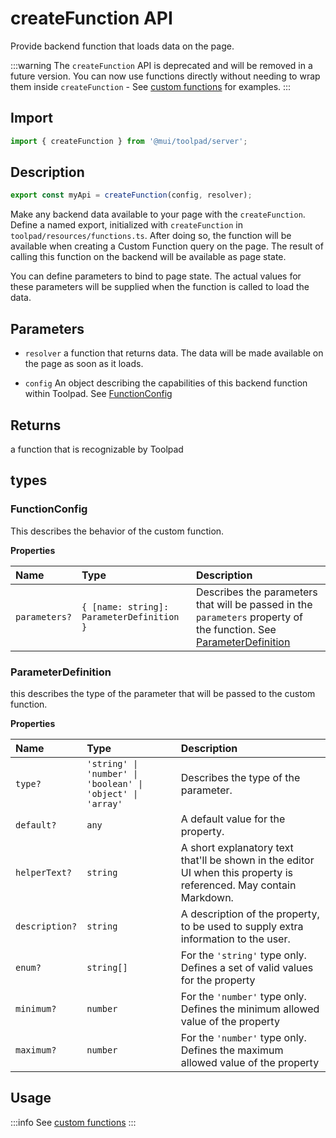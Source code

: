 # createFunction API

<p class="description">Provide backend function that loads data on the page.</p>

:::warning
The `createFunction` API is deprecated and will be removed in a future version. You can now use functions directly without needing to wrap them inside `createFunction` - See [custom functions](/toolpad/concepts/custom-functions/) for examples.
:::

## Import

```jsx
import { createFunction } from '@mui/toolpad/server';
```

## Description

```jsx
export const myApi = createFunction(config, resolver);
```

Make any backend data available to your page with the `createFunction`. Define a named export, initialized with `createFunction` in `toolpad/resources/functions.ts`. After doing so, the function will be available when creating a Custom Function query on the page. The result of calling this function on the backend will be available as page state.

You can define parameters to bind to page state. The actual values for these parameters will be supplied when the function is called to load the data.

## Parameters

- `resolver` a function that returns data. The data will be made available on the page as soon as it loads.

- `config` An object describing the capabilities of this backend function within Toolpad. See [FunctionConfig](#functionconfig)

## Returns

a function that is recognizable by Toolpad

## types

### FunctionConfig

This describes the behavior of the custom function.

**Properties**

| Name          | Type                                      | Description                                                                                                                                |
| :------------ | :---------------------------------------- | :----------------------------------------------------------------------------------------------------------------------------------------- |
| `parameters?` | `{ [name: string]: ParameterDefinition }` | Describes the parameters that will be passed in the `parameters` property of the function. See [ParameterDefinition](#parameterdefinition) |

### ParameterDefinition

this describes the type of the parameter that will be passed to the custom function.

**Properties**

| Name           | Type                                                       | Description                                                                                                        |
| :------------- | :--------------------------------------------------------- | :----------------------------------------------------------------------------------------------------------------- |
| `type?`        | `'string' \| 'number' \| 'boolean' \| 'object' \| 'array'` | Describes the type of the parameter.                                                                               |
| `default?`     | `any`                                                      | A default value for the property.                                                                                  |
| `helperText?`  | `string`                                                   | A short explanatory text that'll be shown in the editor UI when this property is referenced. May contain Markdown. |
| `description?` | `string`                                                   | A description of the property, to be used to supply extra information to the user.                                 |
| `enum?`        | `string[]`                                                 | For the `'string'` type only. Defines a set of valid values for the property                                       |
| `minimum?`     | `number`                                                   | For the `'number'` type only. Defines the minimum allowed value of the property                                    |
| `maximum?`     | `number`                                                   | For the `'number'` type only. Defines the maximum allowed value of the property                                    |

## Usage

:::info
See [custom functions](/toolpad/concepts/custom-functions/)
:::
